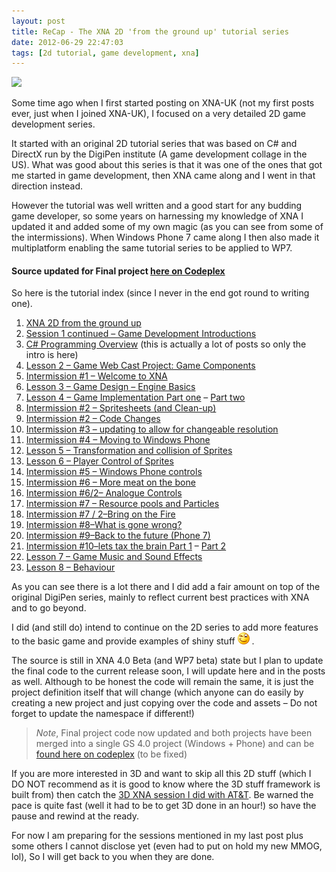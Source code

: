 ```yaml
---
layout: post
title: ReCap - The XNA 2D 'from the ground up' tutorial series
date: 2012-06-29 22:47:03
tags: [2d tutorial, game development, xna]
---
```


![](http://static.howstuffworks.com/gif/telescope-sam-1.jpg)

Some time ago when I first started posting on XNA-UK (not my first posts ever, just when I joined XNA-UK), I focused on a very detailed 2D game development series.

It started with an original 2D tutorial series that was based on C# and DirectX run by the DigiPen institute (A game development collage in the US).  What was good about this series is that it was one of the ones that got me started in game development, then XNA came along and I went in that direction instead.

However the tutorial was well written and a good start for any budding game developer, so some years on harnessing my knowledge of XNA I updated it and added some of my own magic (as you can see from some of the intermissions).  When Windows Phone 7 came along I then also made it multiplatform enabling the same tutorial series to be applied to WP7.

#### Source updated for Final project [here on Codeplex](http://startrooper2dxna.codeplex.com/releases/view/61496)

So here is the tutorial index (since I never in the end got round to writing one).

1. [XNA 2D from the ground up](/xna-2d-from-the-ground-up)
2. [Session 1 continued – Game Development Introductions](/session-1-continued-game-development-introductions)
3. [C# Programming Overview](/c-programming-overview) (this is actually a lot of posts so only the intro is here)
4. [Lesson 2 – Game Web Cast Project: Game Components](/game-web-cast-project-game-components)
5. [Intermission #1 – Welcome to XNA](/intermission-1-welcome-to-xna)
6. [Lesson 3 – Game Design – Engine Basics](/game-design-engine-basics)
7. [Lesson 4 – Game Implementation Part one](/game-implementation-part-one) – [Part two](/game-implementation-part-two)
8. [Intermission #2 – Spritesheets (and Clean-up)](/intermission-2-spritesheets-and-clean-up)
9. [Intermission #2 – Code Changes](/intermission-2-code-changes)
10. [Intermission #3 – updating to allow for changeable resolution](/intermission-3-updating-to-allow-for-changeable-resolution)
11. [Intermission #4 – Moving to Windows Phone](/intermission-4-moving-to-windows-phone)
12. [Lesson 5 – Transformation and collision of Sprites](/transformation-and-collision-of-sprites-lesson-5)
13. [Lesson 6 – Player Control of Sprites](/player-control-of-sprites-lesson-6)
14. [Intermission #5 – Windows Phone controls](/intermission-5-windows-phone-controls)
15. [Intermission #6 – More meat on the bone](/intermission-6-more-meat-on-the-bone)
16. [Intermission #6/2– Analogue Controls](/intermission-62-analogue-controls)
17. [Intermission #7 – Resource pools and Particles](/intermission-7-resource-pools-and-particles)
18. [Intermission #7 / 2–Bring on the Fire](/intermission-7-2bring-on-the-fire)
19. [Intermission #8–What is gone wrong?](/intermission-8-whats-gone-wrong)
20. [Intermission #9–Back to the future (Phone 7)](/intermission-9-back-to-the-future-phone-7)
21. [Intermission #10–lets tax the brain Part 1](/intermission-10-lets-tax-the-brain) –  [Part 2](/intermission-10-part-2-lets-tax-the-brain)
22. [Lesson 7 – Game Music and Sound Effects](/game-music-and-sound-effects-lesson-7)
23. [Lesson 8 – Behaviour](/behaviour-lesson-8)

As you can see there is a lot there and I did add a fair amount on top of the original DigiPen series, mainly to reflect current best practices with XNA and to go beyond.

I did (and still do) intend to continue on the 2D series to add more features to the basic game and provide examples of shiny stuff ![Winking smile](/assets/img/wordpress/2012/06/wlEmoticon-winkingsmile6.png) .

The source is still in XNA 4.0 Beta (and WP7 beta) state but I plan to update the final code to the current release soon, I will update here and in the posts as well.  Although to be honest the code will remain the same, it is just the project definition itself that will change (which anyone can do easily by creating a new project and just copying over the code and assets – Do not forget to update the namespace if different!)

> *Note*, Final project code now updated and both projects have been merged into a single GS 4.0 project (Windows + Phone) and can be [found here on codeplex](http://startrooper2dxna.codeplex.com/releases/view/61496) (to be fixed)

If you are more interested in 3D and want to skip all this 2D stuff (which I DO NOT recommend as it is good to know where the 3D stuff framework is built from) then catch the [3D XNA session I did with AT&T](http://developer.att.com/developer/Home/Community/null/Events/EventsArchive/4900052).  Be warned the pace is quite fast (well it had to be to get 3D done in an hour!) so have the pause and rewind at the ready.

For now I am preparing for the sessions mentioned in my last post plus some others I cannot disclose yet (even had to put on hold my new MMOG, lol), So I will get back to you when they are done.
